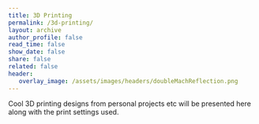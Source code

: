 ```yaml
---
title: 3D Printing
permalink: /3d-printing/
layout: archive
author_profile: false
read_time: false
show_date: false
share: false
related: false
header:
   overlay_image: /assets/images/headers/doubleMachReflection.png
---
```


Cool 3D printing designs from personal projects etc will be presented here along with the print settings used.
